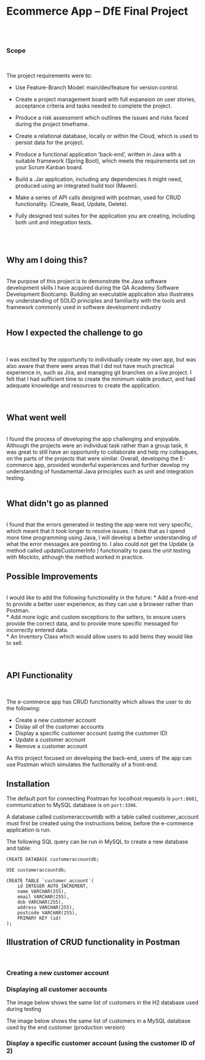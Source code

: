 # Ecommerce App – DfE Final Project 
<br /> 
<br /> 

### Scope <br /> 
<br /> 
  
The project requirements were to:  

  
* Use Feature-Branch Model: main/dev/feature for version control.<br /> 

* Create a project management board with full expansion on user stories, acceptance criteria and tasks needed to complete the project.<br />  
* Produce a risk assessment which outlines the issues and risks faced during the project timeframe.<br /> 
* Create a relational database, locally or within the Cloud, which is used to persist data for the project. <br />   
* Produce a functional application ‘back-end’, written in Java with a suitable framework (Spring Boot), which meets the requirements set on your Scrum Kanban board.<br />  
* Build a .Jar  application, including any dependencies it might need, produced using an integrated build tool (Maven). <br />  
* Make a series of API calls designed with postman, used for CRUD functionality. (Create, Read, Update, Delete). <br />  
* Fully designed test suites for the application you are creating, including both unit and integration tests. <br /> 
<br /> 
<br /> 

## Why am I doing this? <br /> 
<br /> 
The purpose of this project is to demonstrate the Java software development skills I have acquired during the QA Academy Software Development Bootcamp.  
Building an executable application also illustrates my understanding of SOLID principles and familiarity with the tools and framework commonly used in software development industry<br /> 
<br /> 

## How I expected the challenge to go<br /> 
<br /> 

I was excited by the opportunity to individually create my own app, but was also aware that there were areas that I did not have much practical experience in, 
such as Jira, and managing git branches on a live project. I felt that I had sufficient time to create the minimum viable product, and had adequate knowledge and resources to create the application.<br />     
<br /> 

## What went well<br /> 
<br /> 
I found the process of developing the app challenging and enjoyable. Although the projects were an individual task rather than a group task, it was great to still have an opportunity to collaborate and help my colleagues, on the parts of the projects that were similar. Overall, developing the E-commerce app, provided wonderful experiences and further develop my understanding of fundamental Java principles such as unit and integration testing. <br /> 
<br /> 

## What didn't go as planned<br /> 
<br /> 
I found that the errors generated in testing the app were not very specific, which meant that it took longer to resolve issues. 
I think that as I spend more time programming using Java, I will develop a better understanding of what the error messages are pointing to. 
I also could not get the Update (a method called updateCustomerInfo ) functionality to pass the unit testing with Mockito, although the method worked in practice.  
<br /> 

## Possible Improvements<br /> 
<br /> 
I would like to add the following functionality in the future: 
* Add a front-end to provide a better user experience, as they can use a browser rather than Postman.<br /> 
* Add more logic and custom exceptions to the setters, to ensure users provide the correct data, and to provide more specific messaged for incorrectly entered data.<br /> 
* An Inventory Class which would allow users to add items they would like to sell.<br /> 
<br /> 
<br /> 

## API Functionality<br />  
<br /> 

The e-commerce app has CRUD functionality which allows the user to do the following:
* Create a new customer account<br />
* Dislay all of the customer accounts<br />
* Display a specific customer account (using the customer ID)<br />
* Update a customer account<br />
* Remove a customer account<br />

As this project focused on developing the back-end, users of the app can use Postman which simulates the fuctionality of a front-end.


## Installation

The default port for connecting Postman for locolhost requests is `port:8081`, communication to MySQL database is on `port:3306`.

A database called customeraccountdb with a table called customer_account must first be created using the instructions below, before the e-commerce application is run.

The following SQL query can be run in MySQL to create a new database and table:

```
CREATE DATABASE customeraccountdb;

USE customeraccountdb;

CREATE TABLE `customer_account`(
    id INTEGER AUTO_INCREMENT,
    name VARCHAR(255),
    email VARCHAR(255),
    dob VARCHAR(255),
    address VARCHAR(255),
    postcode VARCHAR(255),
    PRIMARY KEY (id)
);
```
 
## Illustration of CRUD functionality in Postman<br />  
<br /> 

### Creating a new customer account

### Displaying all customer accounts

The image below shows the same list of customers in the H2 database used during testing

The image below shows the same list of customers in a MySQL database used by the end customer (production version)

### Display a specific customer account (using the customer ID of 2)
